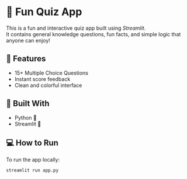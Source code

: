 # 🎯 Fun Quiz App

This is a fun and interactive quiz app built using *Streamlit*.  
It contains general knowledge questions, fun facts, and simple logic that anyone can enjoy!

## 🚀 Features

- 15+ Multiple Choice Questions
- Instant score feedback
- Clean and colorful interface

## 🔧 Built With

- Python 🐍
- Streamlit 🎈

## 💻 How to Run

To run the app locally:

```bash
streamlit run app.py
